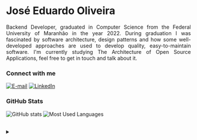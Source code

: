 <h1>
    <span>José Eduardo Oliveira</span>
</h1>

<p align="justify">Backend Developer, graduated in Computer Science from the Federal University of Maranhão in the year 2022. During graduation I was fascinated by software architecture, design patterns and how some well-developed approaches are used to develop quality, easy-to-maintain software. I'm currently studying The Architecture of Open Source Applications, feel free to get in touch and talk about it.</p>

<h3 align="left">Connect with me</h3>

[![E-mail](https://img.shields.io/badge/-Email-000?style=for-the-badge&logo=microsoft-outlook&logoColor=008DC0&color:FFF)](mailto:oliveiras.je94@gmail.com)
[![LinkedIn](https://img.shields.io/badge/-LinkedIn-000?style=for-the-badge&logo=linkedin&logoColor=008DC0&color:FFF)](https://www.linkedin.com/in/jeoliveira94/)

<h3 align="left">GitHub Stats</h3>

![GitHub stats](https://github-readme-stats-git-masterrstaa-rickstaa.vercel.app/api?username=jeoliveira94&hide_title=true&show_icons=true&include_all_commits=false&count_private=true&line_height=25&hide=issues&bg_color=000&title_color=008DC0&text_color=FFF&border_radius=3&border_color=008DC0&icon_color=008DC0&theme=transparent)
![Most Used Languages](https://github-readme-stats-git-masterrstaa-rickstaa.vercel.app/api/top-langs/?username=jeoliveira94&line_height=10&card_width=290&layout=compact&hide_title=false&count_private=true&langs_count=4&show_icons=true&title_color=FFF&hide=html,css&bg_color=000&text_color=8B8B8B&border_radius=3&border_color=008DC0&count_private=true)

<br>

<details align="left">
  <summary></summary> 
  
  - Badges by <a href="https://shields.io/">shields.io</a><br>
  - GitHub Stats by <a href="https://github.com/anuraghazra/github-readme-stats">anuraghazra</a>
  
</details>
